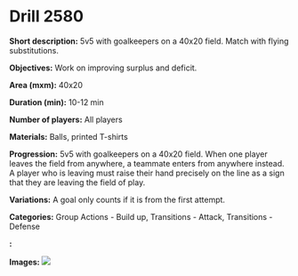 # Drill 2580

**Short description:**
5v5 with goalkeepers on a 40x20 field. Match with flying substitutions.

**Objectives:**
Work on improving surplus and deficit.

**Area (mxm):**
40x20

**Duration (min):**
10-12 min

**Number of players:**
All players

**Materials:**
Balls, printed T-shirts

**Progression:**
5v5 with goalkeepers on a 40x20 field. When one player leaves the field from anywhere, a teammate enters from anywhere instead. A player who is leaving must raise their hand precisely on the line as a sign that they are leaving the field of play.

**Variations:**
A goal only counts if it is from the first attempt.

**Categories:**
Group Actions - Build up, Transitions - Attack, Transitions - Defense

**:**


**Images:**
![](https://www.coachingfutsal.com/\images\372c9d5a-2b82-4320-8384-ae7b1f22a4ba_311.png)

